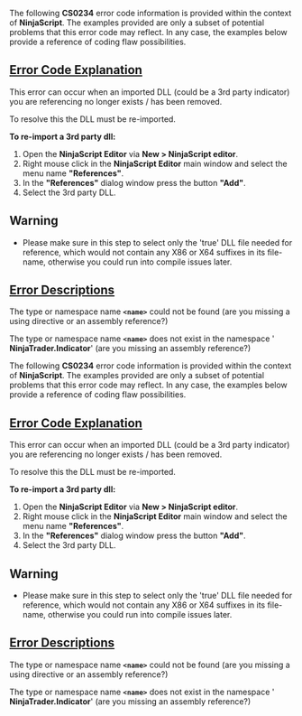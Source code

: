 The following **CS0234** error code information is provided within the context of **NinjaScript**. The examples provided are only a subset of potential problems that this error code may reflect. In any case, the examples below provide a reference of coding flaw possibilities.

## [Error Code Explanation](https://developer.ninjatrader.com/docs/desktop/cs0234\#error-code-explanation)

This error can occur when an imported DLL (could be a 3rd party indicator) you are referencing no longer exists / has been removed.

To resolve this the DLL must be re-imported.

**To re-import a 3rd party dll:**

1. Open the **NinjaScript Editor** via **New > NinjaScript editor**.
2. Right mouse click in the **NinjaScript Editor** main window and select the menu name **"References"**.
3. In the **"References"** dialog window press the button **"Add"**.
4. Select the 3rd party DLL.

## Warning

- Please make sure in this step to select only the 'true' DLL file needed for reference, which would not contain any X86 or X64 suffixes in its file-name, otherwise you could run into compile issues later.

## [Error Descriptions](https://developer.ninjatrader.com/docs/desktop/cs0234\#error-descriptions)

The type or namespace name **`<name>`** could not be found (are you missing a using directive or an assembly reference?)

The type or namespace name **`<name>`** does not exist in the namespace ' **NinjaTrader.Indicator**' (are you missing an assembly reference?)

The following **CS0234** error code information is provided within the context of **NinjaScript**. The examples provided are only a subset of potential problems that this error code may reflect. In any case, the examples below provide a reference of coding flaw possibilities.

## [Error Code Explanation](https://developer.ninjatrader.com/docs/desktop/cs0234\#error-code-explanation)

This error can occur when an imported DLL (could be a 3rd party indicator) you are referencing no longer exists / has been removed.

To resolve this the DLL must be re-imported.

**To re-import a 3rd party dll:**

1. Open the **NinjaScript Editor** via **New > NinjaScript editor**.
2. Right mouse click in the **NinjaScript Editor** main window and select the menu name **"References"**.
3. In the **"References"** dialog window press the button **"Add"**.
4. Select the 3rd party DLL.

## Warning

- Please make sure in this step to select only the 'true' DLL file needed for reference, which would not contain any X86 or X64 suffixes in its file-name, otherwise you could run into compile issues later.

## [Error Descriptions](https://developer.ninjatrader.com/docs/desktop/cs0234\#error-descriptions)

The type or namespace name **`<name>`** could not be found (are you missing a using directive or an assembly reference?)

The type or namespace name **`<name>`** does not exist in the namespace ' **NinjaTrader.Indicator**' (are you missing an assembly reference?)